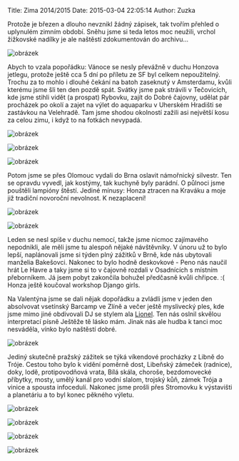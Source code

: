 Title: Zima 2014/2015
Date: 2015-03-04 22:05:14
Author: Zuzka


Protože je březen a dlouho nevznikl žádný zápisek, tak tvořím přehled o
uplynulém zimním období. Sněhu jsme si teda letos moc neužili, vrchol
žižkovské nadílky je ale naštěstí zdokumentován do archivu... 

![obrázek]({filename}/images/tumblr_inline_nkpgqsEPZe1t37x0f.jpg)

Abych to vzala popořádku: Vánoce se nesly převážně v duchu Honzova
jetlegu, protože ještě cca 5 dní po příletu ze SF byl celkem
nepoužitelný. Trochu za to mohlo i dlouhé čekání na batoh zaseknutý v
Amsterdamu, kvůli kterému jsme šli ten den pozdě spát. Svátky jsme pak
strávili v Tečovicích, kde jsme stihli vidět (a prospat) Rybovku, zajít
do Dobré čajovny, udělat pár procházek po okolí a zajet na výlet do
aquaparku v Uherském Hradišti se zastávkou na Velehradě. Tam jsme shodou
okolností zažili asi největší kosu za celou zimu, i když to na fotkách
nevypadá.  

![obrázek]({filename}/images/tumblr_inline_nkpeib6Na01t37x0f.jpg)

![obrázek]({filename}/images/tumblr_inline_nkpeiprC561t37x0f.jpg)

![obrázek]({filename}/images/tumblr_inline_nkpem5qOUT1t37x0f.jpg)

Potom jsme se přes Olomouc vydali do Brna oslavit námořnický silvestr.
Ten se opravdu vyvedl, jak kostýmy, tak kuchyně byly parádní. O půlnoci
jsme pouštěli lampióny štěstí. Jediné mínusy: Honza ztracen na Kraváku a
moje již tradiční novoroční nevolnost. K nezaplacení!  

![obrázek]({filename}/images/tumblr_inline_nkpemc5H5z1t37x0f.jpg)

![obrázek]({filename}/images/tumblr_inline_nkpeoqSXRq1t37x0f.jpg)

Leden se nesl spíše v duchu nemocí, takže jsme nicmoc zajímavého
nepodnikli, ale měli jsme tu alespoň nějaké návštěvníky. V únoru už to
bylo lepší, naplánovali jsme si týden plný zážitků v Brně, kde nás
ubytovali manželia Bakešovci. Nakonec to bylo hodně deskovkové - Peno
nás naučil hrát Le Havre a taky jsme si to v čajovně rozdali v
Osadnících s místním přeborníkem. Já jsem pobyt zakončila bohužel
předčasně kvůli chřipce. :( Honza ještě koučoval workshop Django girls.  

Na Valentýna jsme se dali nějak dopořádku a zvládli jsme v jeden den
absolvovat vsetínský Barcamp ve Zlíně a večer ještě myslivecký ples, kde
jsme mimo jiné obdivovali DJ se stylem ala
[Lionel](https://www.facebook.com/vpredubyznysvzaduparty?fref=ts). Ten
nás oslnil skvělou interpretací písně Ještěže tě lásko mám. Jinak nás
ale hudba k tanci moc nesváděla, vínko bylo naštěstí dobré.  

![obrázek]({filename}/images/tumblr_inline_nkpfknR2tQ1t37x0f.jpg)

Jediný skutečně pražský zážitek se týká víkendové procházky z Libně do
Tróje. Cestou toho bylo k vidění poměrně dost, Libeňský zámeček
(radnice), doky, lodě, protipovodňová vrata, Bílá skála, choroše,
bezdomovecké příbytky, mosty, umělý kanál pro vodní slalom, trojský kůň,
zámek Trója a vinice a spousta infocedulí. Nakonec jsme prošli přes
Stromovku k výstavišti a planetáriu a to byl konec pěkného výletu. 

![obrázek]({filename}/images/tumblr_inline_nkpg9cCb5b1t37x0f.jpg)

![obrázek]({filename}/images/tumblr_inline_nkpgbqbyH61t37x0f.jpg)

![obrázek]({filename}/images/tumblr_inline_nkpgef1cxg1t37x0f.jpg)

![obrázek]({filename}/images/tumblr_inline_nkpgu6jaB41t37x0f.jpg)
